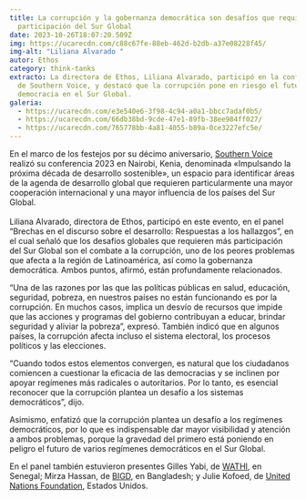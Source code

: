 ```yaml
---
title: La corrupción y la gobernanza democrática son desafíos que requieren más
  participación del Sur Global
date: 2023-10-26T18:07:20.509Z
img: https://ucarecdn.com/c88c67fe-88eb-462d-b2db-a37e08228f45/
img-alt: "Liliana Alvarado "
autor: Ethos
category: think-tanks
extracto: La directora de Ethos, Liliana Alvarado, participó en la conferencia
  de Southern Voice, y destacó que la corrupción pone en riesgo el futuro de la
  democracia en el Sur Global.
galeria:
  - https://ucarecdn.com/e3e540e6-3f98-4c94-a0a1-bbcc7adaf0b5/
  - https://ucarecdn.com/66db38bd-9cde-47e1-89fb-38ee984ff027/
  - https://ucarecdn.com/765778bb-4a81-4055-b89a-0ce3227efc5e/
---
```

En el marco de los festejos por su décimo aniversario, [Southern Voice](https://southernvoice.org/) realizó su conferencia 2023 en Nairobi, Kenia, denominada «Impulsando la próxima década de desarrollo sostenible», un espacio para identificar áreas de la agenda de desarrollo global que requieren particularmente una mayor cooperación internacional y una mayor influencia de los países del Sur Global.\
\
Liliana Alvarado, directora de Ethos, participó en este evento, en el panel “Brechas en el discurso sobre el desarrollo: Respuestas a los hallazgos”, en el cual señaló que los desafíos globales que requieren más participación del Sur Global son el combate a la corrupción, uno de los peores problemas que afecta a la región de Latinoamérica, así como la gobernanza democrática. Ambos puntos, afirmó, están profundamente relacionados.

“Una de las razones por las que las políticas públicas en salud, educación, seguridad, pobreza, en nuestros países no están funcionando es por la corrupción. En muchos casos, implica un desvío de recursos que impide que las acciones y programas del gobierno contribuyan a educar, brindar seguridad y aliviar la pobreza”, expresó. También indicó que en algunos países, la corrupción afecta incluso el sistema electoral, los procesos políticos y las elecciones.

“Cuando todos estos elementos convergen, es natural que los ciudadanos comiencen a cuestionar la eficacia de las democracias y se inclinen por apoyar regímenes más radicales o autoritarios. Por lo tanto, es esencial reconocer que la corrupción plantea un desafío a los sistemas democráticos”, dijo.

Asimismo, enfatizó que la corrupción plantea un desafío a los regímenes democráticos, por lo que es indispensable dar mayor visibilidad y atención a ambos problemas, porque la gravedad del primero está poniendo en peligro el futuro de varios regímenes democráticos en el Sur Global.

En el panel también estuvieron presentes Gilles Yabi, de [WATHI](http://www.wathi.org), en Senegal; Mirza Hassan, de [BIGD](https://bigd.bracu.ac.bd/), en Bangladesh; y Julie Kofoed, de [United Nations Foundation](https://unfoundation.org/), Estados Unidos.